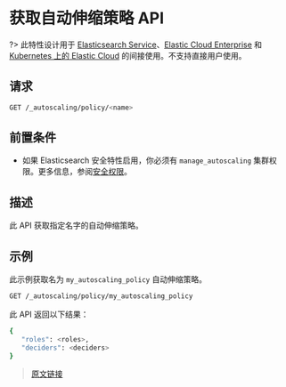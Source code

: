 # 获取自动伸缩策略 API

?> 此特性设计用于 [Elasticsearch Service](https://www.elastic.co/cloud/elasticsearch-service/signup?baymax=docs-body&elektra=docs)、[Elastic Cloud Enterprise](https://www.elastic.co/guide/en/cloud-enterprise/current) 和 [Kubernetes 上的 Elastic Cloud](https://www.elastic.co/guide/en/cloud-on-k8s/current) 的间接使用。不支持直接用户使用。

## 请求

```bash
GET /_autoscaling/policy/<name>
```

## 前置条件

- 如果 Elasticsearch 安全特性启用，你必须有 `manage_autoscaling` 集群权限。更多信息，参阅[安全权限](/secure_the_elastic_statck/user_authorization/security_privileges)。

## 描述

此 API 获取指定名字的自动伸缩策略。

## 示例

此示例获取名为 `my_autoscaling_policy` 自动伸缩策略。

```bash
GET /_autoscaling/policy/my_autoscaling_policy
```

此 API 返回以下结果：

```bash
{
   "roles": <roles>,
   "deciders": <deciders>
}
```

> [原文链接](https://www.elastic.co/guide/en/elasticsearch/reference/current/autoscaling-get-autoscaling-policy.html)
